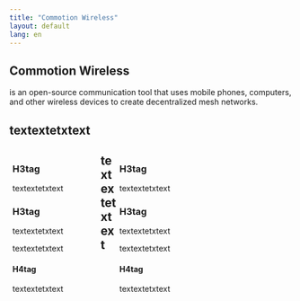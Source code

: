 ```yaml
---
title: "Commotion Wireless"
layout: default
lang: en
---
```

<div style="background-image:url('images/commotion_kbabout_measure-03_0_0.png') left top no-repeat;" /> 
<h2>Commotion Wireless</h2>
<p>is an open-source communication tool that uses mobile phones, computers, and other wireless devices to create decentralized mesh networks.</p>

<div style="width: 100%; margin: 0 auto;">
  <div style="width: 100%; margin: .4em auto;">
	<h2>textextetxtext</h2> 
  </div>
  <div style="float:left; width: 30%; margin:.4em;">
	<h3>H3tag</h3> 
	<p>textextetxtext</p> 
	<h3>H3tag</h3>  
	<p>textextetxtext</p> 
	<p>textextetxtext</p> 
	<h4>H4tag</h4>  
	<p>textextetxtext</p> 
  </div>
  <div style="float:right; width: 60%; margin:.4em;">
	<h3>H3tag</h3> 
	<p>textextetxtext</p> 
	<h3>H3tag</h3>  
	<p>textextetxtext</p> 
	<p>textextetxtext</p> 
	<h4>H4tag</h4>  
	<p>textextetxtext</p> 
  </div>
  <div style="width: 100%; margin: .4em auto;">
	<h2>textextetxtext</h2> 
  </div>
</div>
